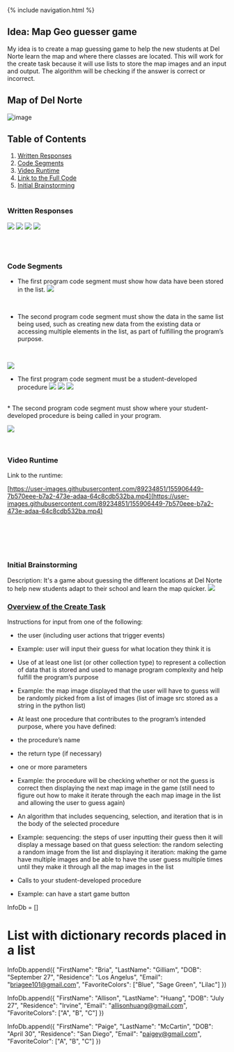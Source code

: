 {% include navigation.html %}


## Idea: Map Geo guesser game
My idea is to create a map guessing game to help the new students at Del Norte learn the map and where there classes are located. This will work for the create task because it will use lists to store the map images and an input and output. The algorithm will be checking if the answer is correct or incorrect. <br>
## Map of Del Norte
![image](https://user-images.githubusercontent.com/89220042/161123266-6da4927a-7764-4852-8413-cc0490cb1d44.png)

## Table of Contents
1. [Written Responses](https://b-g101.github.io/create_task#written-responses)
1. [Code Segments](https://b-g101.github.io/create_task#code-segments)
1. [Video Runtime](https://b-g101.github.io/create_task#video-runtime)
1. [Link to the Full Code](https://github.com/nadirahaddach/4Gs/blob/main/templates/maptest.html) 
1. [Initial Brainstorming](https://b-g101.github.io/create_task#initial-brainstorming) <br><br>

### Written Responses
![](https://i.postimg.cc/XYs1Mj3m/Screenshot-2022-02-27-154202.png)
![](https://i.postimg.cc/3rjB58F1/Screenshot-2022-02-27-154400.png)
![](https://i.postimg.cc/fRHsHQPT/Screenshot-2022-02-27-155132.png)
![](https://i.postimg.cc/MKWggrVc/Screenshot-2022-02-27-155730.png)


<br><br>
### Code Segments

* The first program code segment must show how data have been stored in the list.
![](https://i.postimg.cc/3wpGX1L1/Screenshot-2022-02-27-152724.png)
<br>

* The second program code segment must show the data in the same list being used, such as creating new data from the existing data or accessing multiple elements in the list, as part of fulfilling the program’s purpose.
<br>

![](https://i.postimg.cc/yYMYmHwq/Screenshot-2022-02-27-152944.png)
<br>

* The first program code segment must be a student-developed procedure
![](https://i.postimg.cc/dQ8Kbyff/Screenshot-2022-02-27-153106.png)
![](https://i.postimg.cc/qM4d47Vv/Screenshot-2022-02-27-153146.png)
![](https://i.postimg.cc/brHck7bP/Screenshot-2022-02-27-153256.png)
<br>
* The second program code segment must show where your student-developed procedure is being called in your program.

![](https://i.postimg.cc/zf99MzF5/Screenshot-2022-02-27-153400.png)


<br>

### Video Runtime
Link to the runtime: <br>

[https://user-images.githubusercontent.com/89234851/155906449-7b570eee-b7a2-473e-adaa-64c8cdb532ba.mp4](https://user-images.githubusercontent.com/89234851/155906449-7b570eee-b7a2-473e-adaa-64c8cdb532ba.mp4)



<br><br><br><br>
### Initial Brainstorming
Description: It's a game about guessing the different locations at Del Norte to help new students adapt to their school and learn the map quicker. 
![](https://i.postimg.cc/65kjb3mW/Untitled-drawing.png)
### [Overview of the Create Task](https://apcentral.collegeboard.org/pdf/ap-csp-student-task-directions.pdf?course=ap-computer-science-principles)
Instructions for input from one of the following:
* the user (including user actions that trigger events)
* Example: user will input their guess for what location they think it is

* Use of at least one list (or other collection type) to represent a collection of data that is stored and used to manage program complexity and help fulfill the program’s purpose
* Example: the map image displayed that the user will have to guess will be randomly picked from a list of images (list of image src stored as a string in the python list)

* At least one procedure that contributes to the program’s intended purpose, where you have defined:
* the procedure’s name
* the return type (if necessary)
* one or more parameters
* Example: the procedure will be checking whether or not the guess is correct then displaying the next map image in the game (still need to figure out how to make it iterate through the each map image in the list and allowing the user to guess again)

* An algorithm that includes sequencing, selection, and iteration that is in the body of the selected procedure
* Example: sequencing: the steps of user inputting their guess then it will display a message based on that guess
selection: the random selecting a random image from the list and displaying it
iteration: making the game have multiple images and be able to have the user guess multiple times until they make it through all the map images in the list

* Calls to your student-developed procedure
* Example: can have a start game button






InfoDb = []
# List with dictionary records placed in a list
InfoDb.append({
    "FirstName": "Bria",
    "LastName": "Gilliam",
    "DOB": "September 27",
    "Residence": "Los Angelus",
    "Email": "briagee101@gmail.com",
    "FavoriteColors": ["Blue", "Sage Green", "Lilac"]
})

InfoDb.append({
    "FirstName": "Allison",
    "LastName": "Huang",
    "DOB": "July 27",
    "Residence": "Irvine",
    "Email": "allisonhuang@gmail.com",
    "FavoriteColors": ["A", "B", "C"]
})

InfoDb.append({
    "FirstName": "Paige",
    "LastName": "McCartin",
    "DOB": "April 30",
    "Residence": "San Diego",
    "Email": "paigey@gmail.com",
    "FavoriteColor": ["A", "B", "C"]
})
